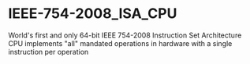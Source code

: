 # IEEE-754-2008_ISA_CPU
World's first and only 64-bit IEEE 754-2008 Instruction Set Architecture CPU implements "all" mandated operations in hardware with a single instruction per operation
